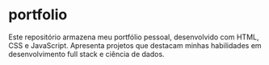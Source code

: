 # portfolio
Este repositório armazena meu portfólio pessoal, desenvolvido com HTML, CSS e JavaScript. Apresenta projetos que destacam minhas habilidades em desenvolvimento full stack e ciência de dados.
